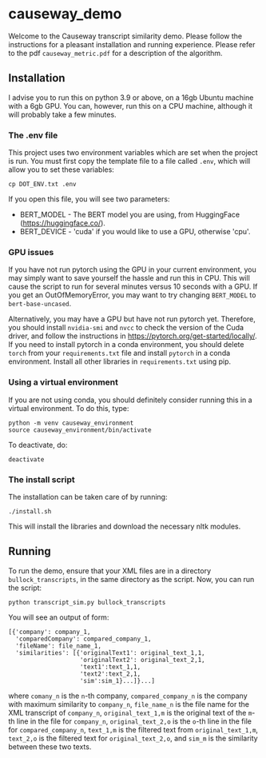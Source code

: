 # causeway_demo

Welcome to the Causeway transcript similarity demo.  Please follow the instructions for a pleasant installation and running experience.  Please refer to the pdf `causeway_metric.pdf` for a description of the algorithm.

## Installation
I advise you to run this on python 3.9 or above, on a 16gb Ubuntu machine with a 6gb GPU.  You can, however, run this on a CPU machine, although it will probably take a few minutes.

### The .env file
This project uses two environment variables which are set when the project is run.  You must first copy the template file to a file called `.env`, which will allow you to set these variables:
```
cp DOT_ENV.txt .env
```
If you open this file, you will see two parameters:

* BERT_MODEL - The BERT model you are using, from HuggingFace (https://huggingface.co/).
* BERT_DEVICE - 'cuda' if you would like to use a GPU, otherwise 'cpu'.

### GPU issues
If you have not run pytorch using the GPU in your current environment, you may simply want to save yourself the hassle and run this in CPU.  This will cause the script to run for several minutes versus 10 seconds with a GPU.  If you get an OutOfMemoryError, you may want to try changing `BERT_MODEL` to `bert-base-uncased`. 

Alternatively, you may have a GPU but have not run pytorch yet.  Therefore, you should install `nvidia-smi` and `nvcc` to check the version of the Cuda driver, and follow the instructions in https://pytorch.org/get-started/locally/.  If you need to install pytorch in a conda environment, you should delete `torch` from your `requirements.txt` file and install `pytorch` in a conda environment.  Install all other libraries in `requirements.txt` using pip.

### Using a virtual environment
If you are not using conda, you should definitely consider running this in a virtual environment.  To do this, type:
```
python -m venv causeway_environment
source causeway_environment/bin/activate
```
To deactivate, do:
```
deactivate
```

### The install script
The installation can be taken care of by running:
```
./install.sh
```
This will install the libraries and download the necessary nltk modules.

## Running
To run the demo, ensure that your XML files are in a directory `bullock_transcripts`, in the same directory as the script.  Now, you can run the script:
```
python transcript_sim.py bullock_transcripts
```
You will see an output of form:
```
[{'company': company_1,
  'comparedCompany': compared_company_1,
  'fileName': file_name_1,
  'similarities': [{'originalText1': original_text_1,1,
                    'originalText2': original_text_2,1,
                    'text1':text_1,1,
                    'text2':text_2,1,
                    'sim':sim_1}...]}...]
 ```
 where `comany_n` is the `n`-th company, `compared_company_n` is the company with maximum similarity to `company_n`, `file_name_n` is the file name for the XML transcript of `company_n`, `original_text_1,m` is the original text of the `m`-th line in the file for `company_n`, `original_text_2,o` is the `o`-th line in the file for `compared_company_n`, `text_1,m` is the filtered text from `original_text_1,m`, `text_2,o` is the filtered text for `original_text_2,o`, and `sim_m` is the similarity between these two texts.

